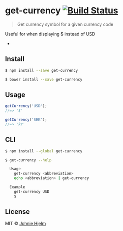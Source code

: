 # get-currency [![Build Status](https://travis-ci.org/johnie/get-currency.svg?branch=master)](https://travis-ci.org/johnie/get-currency)

> Get currency symbol for a given currency code

Useful for when displaying $ instead of USD

-

## Install

```sh
$ npm install --save get-currency
```

```sh
$ bower install --save get-currency
```

## Usage

```js
getCurrency('USD');
//=> '$'

getCurrency('SEK');
//=> 'kr'
```


## CLI

```sh
$ npm install --global get-currency
```

```sh
$ get-currency --help

  Usage
    get-currency <abbreviation>
    echo <abbreviation> | get-currency

  Example
    get-currency USD
    $
```


## License

MIT © [Johnie Hjelm](http://johnie.se)
